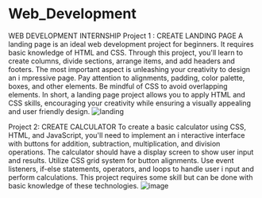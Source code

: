 # Web_Development
WEB DEVELOPMENT INTERNSHIP
Project 1 :  CREATE LANDING PAGE
 A landing page is an ideal web development project for beginners. It requires basic knowledge of
 HTML and CSS. Through this project, you'll learn to create columns, divide sections, arrange items,
 and add headers and footers. The most important aspect is unleashing your creativity to design an
 i mpressive page. Pay attention to alignments, padding, color palette, boxes, and other elements. Be
 mindful of CSS to avoid overlapping elements. In short, a landing page project allows you to apply
 HTML and CSS skills, encouraging your creativity while ensuring a visually appealing and user
friendly design.
![landing](https://github.com/1appl/Web_Development/assets/103527305/a33acd36-033a-438d-947d-d78d2cb6cf03)


Project 2:  CREATE CALCULATOR
To create a basic calculator using CSS, HTML, and JavaScript, you'll need to implement an
 i nteractive interface with buttons for addition, subtraction, multiplication, and division operations.
 The calculator should have a display screen to show user input and results. Utilize CSS grid system
 for button alignments. Use event listeners, if-else statements, operators, and loops to handle user
 i nput and perform calculations. This project requires some skill but can be done with basic
 knowledge of these technologies.
![image](https://github.com/1appl/Web_Development/assets/103527305/894db34a-ffc5-4978-81df-f50f96b1ca0a)
